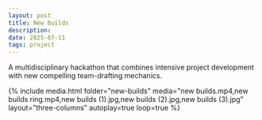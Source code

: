 ```yaml
---
layout: post
title: New Builds
description: 
date: 2025-07-11
tags: project
---
```

A multidisciplinary hackathon that combines intensive project development with new compelling team-drafting mechanics.

{% include media.html 
   folder="new-builds" 
   media="new builds.mp4,new builds ring.mp4,new builds (1).jpg,new builds (2).jpg,new builds (3).jpg" 
   layout="three-columns" autoplay=true loop=true %}